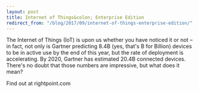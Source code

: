 ```yaml
---
layout: post
title: Internet of Things&colon; Enterprise Edition
redirect_from: "/blog/2017/09/internet-of-things-enterprise-edition/"
---
```


The Internet of Things (IoT) is upon us whether you have noticed it or not – in fact, not only is Gartner predicting 8.4B (yes, that's B for Billion) devices to be in active use by the end of this year, but the rate of deployment is accelerating. By 2020, Gartner has estimated 20.4B connected devices. There's no doubt that those numbers are impressive, but what does it mean?

Find out at rightpoint.com